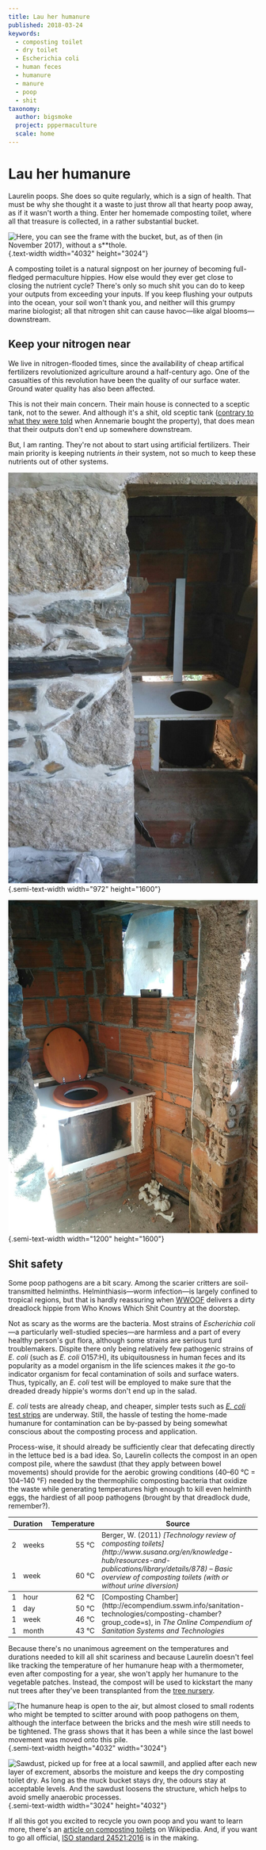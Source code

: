 ```yaml
---
title: Lau her humanure
published: 2018-03-24
keywords:
  - composting toilet
  - dry toilet
  - Escherichia coli
  - human feces
  - humanure
  - manure
  - poop
  - shit
taxonomy:
  author: bigsmoke
  project: pppermaculture
  scale: home
---
```


# Lau her humanure

Laurelin poops. She does so quite regularly, which is a sign of health. That must be why she thought it a waste to just throw all that hearty poop away, as if it wasn't worth a thing. Enter her homemade composting toilet, where all that treasure is collected, in a rather substantial bucket.

![Here, you can see the frame with the bucket, but, as of then (in November 2017), without a s**thole.](Ponte_de_Pedra_2017-11-14_Compost_toilet_frame.jpg){.text-width width="4032" height="3024"}

A composting toilet is a natural signpost on her journey of becoming full-fledged permaculture hippies. How else would they ever get close to closing the nutrient cycle? There's only so much shit you can do to keep your outputs from exceeding your inputs. If you keep flushing your outputs into the ocean, your soil won't thank you, and neither will this grumpy marine biologist; all that nitrogen shit can cause havoc—like algal blooms—downstream.

<?project-insert?>

## Keep your nitrogen near

We live in nitrogen-flooded times, since the availability of cheap artifical fertilizers revolutionized agriculture around a half-century ago. One of the casualties of this revolution have been the quality of our surface water. Ground water quality has also been affected.

This is not their main concern. Their main house is connected to a sceptic tank, not to the sewer. And although it's a shit, old sceptic tank ([contrary to what they were told](/deceit-or-disinterest/) when Annemarie bought the property), that does mean that their outputs don't end up somewhere downstream.

But, I am ranting. They're not about to start using artificial fertilizers. Their main priority is keeping nutrients _in_ their system, not so much to keep these nutrients out of other systems.

![At the end of Februari, an egg-shaped hole had materialized. (You can also see the nice flushing job that Laurelin has done on the stone wall.)](Laurelin_2018-02-24_Compost_toilet.jpg){.semi-text-width width="972" height="1600"}

![Even without the final finishing touches (such as the flap that Laurelin wants to use to connect the shit bucket to the top board) the composting toilet has already served the residents while the [turd of a toilet](/deceit-or-disinterest/) in the main house was being replaced. And it does look neat with the smooth, wooden seat. All it really needed were some fresh feces and urine.](Ponte_de_Pedra_2017-11-20_Compost_toilet_finished.jpg){.semi-text-width width="1200" height="1600"}

## Shit safety

Some poop pathogens are a bit scary. Among the scarier critters are soil-transmitted helminths. Helminthiasis—worm infection—is largely confined to tropical regions, but that is hardly reassuring when [WWOOF](https://www.wwoof.pt/) delivers a dirty dreadlock hippie from Who Knows Which Shit Country at the doorstep.

Not as scary as the worms are the bacteria. Most strains of <i lang="la">Escherichia coli</i>—a particularly well-studied species—are harmless and a part of every healthy person's gut flora, although some strains are serious turd troublemakers. Dispite there only being relatively few pathogenic strains of <i lang="la">E. coli</i> (such as <i lang="la">E. coli</i> O157:H), its ubiquitousness in human feces and its popularity as a model organism in the life sciences makes it _the_ go-to indicator organism for fecal contamination of soils and surface waters. Thus, typically, an <i lang="la">E. coli</i> test will be employed to make sure that the dreaded dready hippie's worms don't end up in the salad.

<i lang="la">E. coli</i> tests are already cheap, and cheaper, simpler tests such as [_E. coli_ test strips](http://journals.plos.org/plosone/article?id=10.1371/journal.pone.0183234) are underway. Still, the hassle of testing the home-made humanure for contamination can be by-passed by being somewhat conscious about the composting process and application.

Process-wise, it should already be sufficiently clear that defecating directly in the lettuce bed is a bad idea. So, Laurelin collects the compost in an open compost pile, where the sawdust (that they apply between bowel movements) should provide for the aerobic growing conditions (40–60 °C  = 104–140 °F) needed by the thermophilic composting bacteria that oxidize the waste while generating temperatures high enough to kill even helminth eggs, the hardiest of all poop pathogens (brought by that dreadlock dude, remember?).

<table class="text-width">

<thead>
<tr>
<th colspan="2">Duration</th>
<th>Temperature</th>
<th>Source</th>
</tr>
</thead>

<tbody>

<tr>
<td style="text-align: right;">2</td>
<td style="text-align: left;">weeks</td>
<td style="text-align: right;">55 °C</td>
<td rowspan="2">Berger, W. (2011) <cite>[Technology review of composting toilets](http://www.susana.org/en/knowledge-hub/resources-and-publications/library/details/878) – Basic overview of composting toilets (with or without urine diversion)</cite> </td>
</tr>

<tr>
<td style="text-align: right;">1</td>
<td style="text-align: left;">week</td>
<td style="text-align: right;">60 °C</td>
</tr>

</tbody>

<tbody>

<tr>
<td style="text-align: right;">1</td>
<td style="text-align: left;">hour</td>
<td style="text-align: right;">62 °C</td>
<td rowspan="4">[Composting Chamber](http://ecompendium.sswm.info/sanitation-technologies/composting-chamber?group_code=s), in <cite>The Online Compendium of Sanitation Systems and Technologies</cite></td>
</tr>

<tr>
<td style="text-align: right;">1</td>
<td style="text-align: left;">day</td>
<td style="text-align: right;">50 °C</td>
</tr>

<tr>
<td style="text-align: right;">1</td>
<td style="text-align: left;">week</td>
<td style="text-align: right;">46 °C</td>
</tr>

<tr>
<td style="text-align: right;">1</td>
<td style="text-align: left;">month</td>
<td style="text-align: right;">43 °C</td>
</tr>

</tbody>

</table>

Because there's no unanimous agreement on the temperatures and durations needed to kill all shit scariness and because Laurelin doesn't feel like tracking the temperature of her humanure heap with a thermometer, even after composting for a year, she won't apply her humanure to the vegetable patches. Instead, the compost will be used to kickstart the many nut trees after they've been transplanted from the [tree nursery](/tree-nurse-nils/).

![The humanure heap is open to the air, but almost closed to small rodents who might be tempted to scitter around with poop pathogens on them, although the interface between the bricks and the mesh wire still needs to be tightened. The grass shows that it has been a while since the last bowel movement was moved onto this pile.](Ponte_de_Pedra_2018-03-23_Humanure_heap.jpg){.semi-text-width heigth="4032" width="3024"}

![Sawdust, picked up for free at a local sawmill, and applied after each new layer of excrement, absorbs the moisture and keeps the dry composting toilet dry. As long as the muck bucket stays dry, the odours stay at acceptable levels. And the sawdust loosens the structure, which helps to avoid smelly anaerobic processes.](Ponte_de_Pedra_2018-03-23_Sawdust_sacks.jpg){.semi-text-width width="3024" height="4032"}

If all this got you excited to recycle you own poop and you want to learn more, there's an [article on composting toilets](https://en.wikipedia.org/wiki/Composting_toilet) on Wikipedia. And, if you want to go all official, [ISO standard 24521:2016](https://www.iso.org/standard/64679.html) is in the making.
